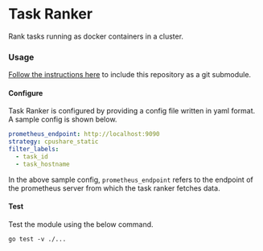 # Task Ranker
Rank tasks running as docker containers in a cluster.

### Usage
[Follow the instructions here](https://git-scm.com/book/en/v2/Git-Tools-Submodules) to include this repository as a git submodule.

#### Configure
Task Ranker is configured by providing a config file written in yaml format.
A sample config is shown below.
```yaml
prometheus_endpoint: http://localhost:9090
strategy: cpushare_static
filter_labels:
  - task_id
  - task_hostname
```
In the above sample config, `prometheus_endpoint` refers to the endpoint
of the prometheus server from which the task ranker fetches data.

#### Test
Test the module using the below command.
```commandline
go test -v ./...
```
